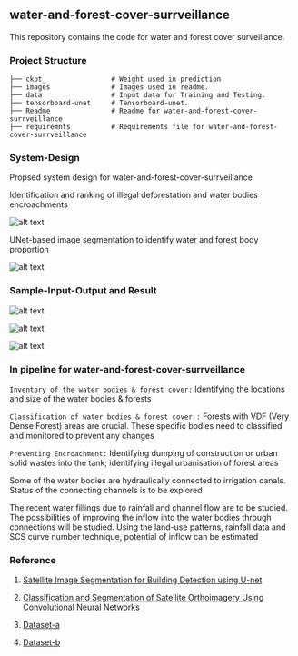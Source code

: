 
## water-and-forest-cover-surrveillance
This repository contains the code for water and forest cover surveillance. 

### Project Structure
```
├── ckpt_	             # Weight used in prediction
├── images               # Images used in readme.
├── data        	     # Input data for Training and Testing.
├── tensorboard-unet     # Tensorboard-unet.
├── Readme               # Readme for water-and-forest-cover-surrveillance
├── requiremnts          # Requirements file for water-and-forest-cover-surrveillance

```

### System-Design
Propsed system design for water-and-forest-cover-surrveillance  

Identification and ranking of  illegal deforestation and water bodies encroachments 

![alt text](images/img.png)

UNet-based image segmentation to identify water and forest body proportion


![alt text](images/arch.png)


### Sample-Input-Output and Result

![alt text](images/1.png)

![alt text](images/2.png)

![alt text](images/res.png)


### In pipeline for water-and-forest-cover-surrveillance

`Inventory of the water bodies & forest cover:` Identifying the locations and size of the water bodies & forests

`Classification of water bodies & forest cover :` Forests with VDF (Very Dense Forest) areas are crucial. These specific bodies need to classified and monitored to prevent any changes

`Preventing Encroachment:` Identifying dumping of construction or urban solid wastes into the tank; identifying illegal urbanisation of forest areas

Some of the water bodies are hydraulically connected to irrigation canals. Status of the connecting channels is to be explored
 
The recent water fillings due to rainfall and channel flow are to be studied. The possibilities of improving the inflow into the water bodies through connections will be studied. Using the land-use patterns, rainfall data and SCS curve number technique, potential of inflow can be estimated


### Reference

1. [Satellite Image Segmentation for Building Detection
using U-net](http://cs229.stanford.edu/proj2017/final-reports/5243715.pdf)

2. [Classification and Segmentation of Satellite
Orthoimagery Using Convolutional Neural Networks](https://www.mdpi.com/2072-4292/8/4/329/pdf)

3. [Dataset-a](https://platform.digitalglobe.com/gbdx/data-sets/)

4. [Dataset-b](http://glcf.umd.edu/data/quickbird/)